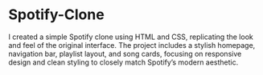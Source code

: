 # Spotify-Clone
I created a simple Spotify clone using HTML and CSS, replicating the look and feel of the original interface. The project includes a stylish homepage, navigation bar, playlist layout, and song cards, focusing on responsive design and clean styling to closely match Spotify’s modern aesthetic.
